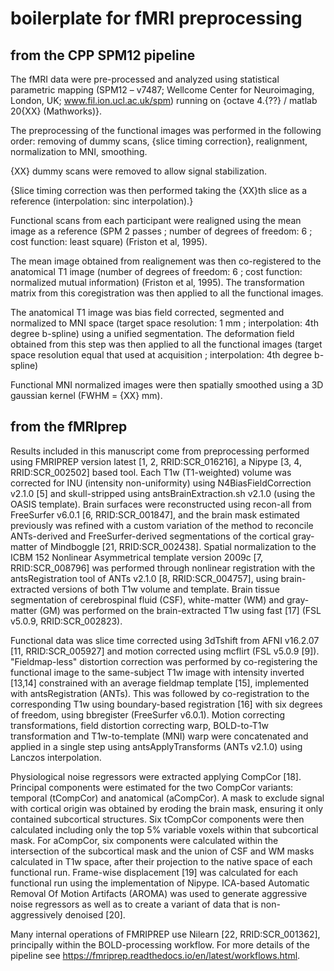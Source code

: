 # boilerplate for fMRI preprocessing

## from the CPP SPM12 pipeline

The fMRI data were pre-processed and analyzed using statistical parametric mapping (SPM12 – v7487; Wellcome Center for Neuroimaging, London, UK; www.fil.ion.ucl.ac.uk/spm) running on {octave 4.{??} / matlab 20{XX} (Mathworks)}.

The preprocessing of the functional images was performed in the following order: removing of dummy scans, {slice timing correction}, realignment, normalization to MNI, smoothing.

{XX} dummy scans were removed to allow signal stabilization.

{Slice timing correction was then performed taking the {XX}th slice as a reference (interpolation: sinc interpolation).}

Functional scans from each participant were realigned using the mean image as a reference (SPM 2 passes ; number of degrees of freedom: 6 ; cost function: least square) (Friston et al, 1995).

The mean image obtained from realignement was then co-registered to the anatomical T1 image (number of degrees of freedom: 6 ; cost function: normalized mutual information) (Friston et al, 1995). The transformation matrix from this coregistration was then applied to all the functional images.

The anatomical T1 image was bias field corrected, segmented and normalized to MNI space (target space resolution: 1 mm ; interpolation: 4th degree b-spline) using a unified segmentation. The deformation field obtained from this step was then applied to all the functional images (target space resolution equal that used at acquisition ; interpolation: 4th degree b-spline)

Functional MNI normalized images were then spatially smoothed using a 3D gaussian kernel (FWHM = {XX} mm).

## from the fMRIprep

Results included in this manuscript come from preprocessing performed using FMRIPREP version latest [1, 2, RRID:SCR_016216], a Nipype [3, 4, RRID:SCR_002502] based tool. Each T1w (T1-weighted) volume was corrected for INU (intensity non-uniformity) using N4BiasFieldCorrection v2.1.0 [5] and skull-stripped using antsBrainExtraction.sh v2.1.0 (using the OASIS template). Brain surfaces were reconstructed using recon-all from FreeSurfer v6.0.1 [6, RRID:SCR_001847], and the brain mask estimated previously was refined with a custom variation of the method to reconcile ANTs-derived and FreeSurfer-derived segmentations of the cortical gray-matter of Mindboggle [21, RRID:SCR_002438]. Spatial normalization to the ICBM 152 Nonlinear Asymmetrical template version 2009c [7, RRID:SCR_008796] was performed through nonlinear registration with the antsRegistration tool of ANTs v2.1.0 [8, RRID:SCR_004757], using brain-extracted versions of both T1w volume and template. Brain tissue segmentation of cerebrospinal fluid (CSF), white-matter (WM) and gray-matter (GM) was performed on the brain-extracted T1w using fast [17] (FSL v5.0.9, RRID:SCR_002823).

Functional data was slice time corrected using 3dTshift from AFNI v16.2.07 [11, RRID:SCR_005927] and motion corrected using mcflirt (FSL v5.0.9 [9]). "Fieldmap-less" distortion correction was performed by co-registering the functional image to the same-subject T1w image with intensity inverted [13,14] constrained with an average fieldmap template [15], implemented with antsRegistration (ANTs). This was followed by co-registration to the corresponding T1w using boundary-based registration [16] with six degrees of freedom, using bbregister (FreeSurfer v6.0.1). Motion correcting transformations, field distortion correcting warp, BOLD-to-T1w transformation and T1w-to-template (MNI) warp were concatenated and applied in a single step using antsApplyTransforms (ANTs v2.1.0) using Lanczos interpolation.

Physiological noise regressors were extracted applying CompCor [18]. Principal components were estimated for the two CompCor variants: temporal (tCompCor) and anatomical (aCompCor). A mask to exclude signal with cortical origin was obtained by eroding the brain mask, ensuring it only contained subcortical structures. Six tCompCor components were then calculated including only the top 5% variable voxels within that subcortical mask. For aCompCor, six components were calculated within the intersection of the subcortical mask and the union of CSF and WM masks calculated in T1w space, after their projection to the native space of each functional run. Frame-wise displacement [19] was calculated for each functional run using the implementation of Nipype. ICA-based Automatic Removal Of Motion Artifacts (AROMA) was used to generate aggressive noise regressors as well as to create a variant of data that is non-aggressively denoised [20].

Many internal operations of FMRIPREP use Nilearn [22, RRID:SCR_001362], principally within the BOLD-processing workflow. For more details of the pipeline see https://fmriprep.readthedocs.io/en/latest/workflows.html. 
